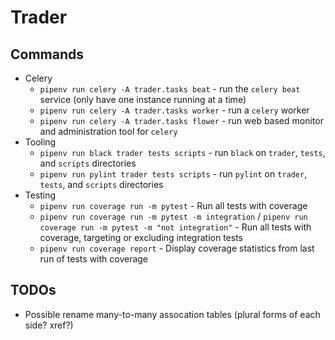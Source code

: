 # Trader

## Commands

+ Celery
  + `pipenv run celery -A trader.tasks beat` - run the `celery beat` service (only have one instance running at a time)
  + `pipenv run celery -A trader.tasks worker` - run a `celery` worker
  + `pipenv run celery -A trader.tasks flower` - run web based monitor and administration tool for `celery`
+ Tooling
  + `pipenv run black trader tests scripts` - run `black` on `trader`, `tests`, and `scripts` directories
  + `pipenv run pylint trader tests scripts` - run `pylint` on `trader`, `tests`, and `scripts` directories
+ Testing
  + `pipenv run coverage run -m pytest` - Run all tests with coverage
  + `pipenv run coverage run -m pytest -m integration` / `pipenv run coverage run -m pytest -m "not integration"` - Run all tests with coverage, targeting or excluding integration tests
  + `pipenv run coverage report` - Display coverage statistics from last run of tests with coverage

## TODOs

+ Possible rename many-to-many assocation tables (plural forms of each side? xref?)
